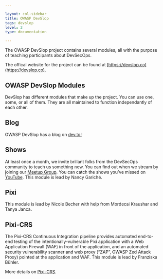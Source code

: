 ```yaml
---

layout: col-sidebar
title: OWASP DevSlop
tags: devslop
level: 2
type: documentation

---
```

<!-- build -->
The OWASP DevSlop project contains several modules, all with the purpose of teaching participants about DevSecOps. 

The offical website for the project can be found at [https://devslop.co](https://devslop.co).

## OWASP DevSlop Modules
DevSlop has different modules that make up the project. You can use one, some, or all of them. They are all maintained to function independantly of each other.

## Blog
OWASP DevSlop has a blog on [dev.to!](https://dev.to/devslop)

## Shows
At least once a month, we invite brillant folks from the DevSecOps community to teach us something new. You can find out when we stream by joining our [Meetup Group](https://devslop.co). You can catch the shows you’ve missed on [YouTube](https://www.youtube.com/c/OWASP_DevSlop).
This module is lead by Nancy Gariché.

## Pixi
This module is lead by Nicole Becher with help from Mordecai Kraushar and Tanya Janca.

## Pixi-CRS
The Pixi-CRS Continuous Integration pipeline provides automated end-to-end testing of the intentionally-vulnerable Pixi application with a Web Application Firewall (WAF) in front of the application, and an automated security vulnerability scanner and web proxy (“ZAP”, OWASP Zed Attack Proxy) pointed at the application and WAF.
This module is lead by Franziska Bühler.

More details on [Pixi-CRS](https://devslop.co/pages/pixi_crs.html).
